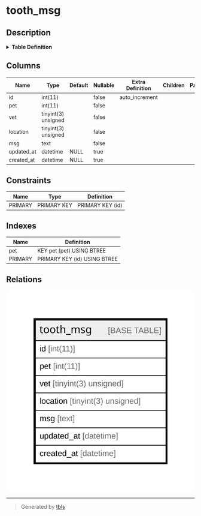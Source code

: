# tooth_msg

## Description

<details>
<summary><strong>Table Definition</strong></summary>

```sql
CREATE TABLE `tooth_msg` (
  `id` int(11) NOT NULL AUTO_INCREMENT,
  `pet` int(11) NOT NULL,
  `vet` tinyint(3) unsigned NOT NULL,
  `location` tinyint(3) unsigned NOT NULL,
  `msg` text NOT NULL,
  `updated_at` datetime DEFAULT NULL,
  `created_at` datetime DEFAULT NULL,
  PRIMARY KEY (`id`),
  KEY `pet` (`pet`)
) ENGINE=InnoDB AUTO_INCREMENT=[Redacted by tbls] DEFAULT CHARSET=latin1 COLLATE=latin1_swedish_ci
```

</details>

## Columns

| Name | Type | Default | Nullable | Extra Definition | Children | Parents | Comment |
| ---- | ---- | ------- | -------- | ---------------- | -------- | ------- | ------- |
| id | int(11) |  | false | auto_increment |  |  |  |
| pet | int(11) |  | false |  |  |  |  |
| vet | tinyint(3) unsigned |  | false |  |  |  |  |
| location | tinyint(3) unsigned |  | false |  |  |  |  |
| msg | text |  | false |  |  |  |  |
| updated_at | datetime | NULL | true |  |  |  |  |
| created_at | datetime | NULL | true |  |  |  |  |

## Constraints

| Name | Type | Definition |
| ---- | ---- | ---------- |
| PRIMARY | PRIMARY KEY | PRIMARY KEY (id) |

## Indexes

| Name | Definition |
| ---- | ---------- |
| pet | KEY pet (pet) USING BTREE |
| PRIMARY | PRIMARY KEY (id) USING BTREE |

## Relations

![er](tooth_msg.svg)

---

> Generated by [tbls](https://github.com/k1LoW/tbls)
